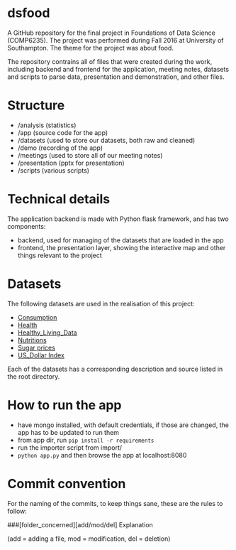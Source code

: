 # dsfood
A GitHub repository for the final project in Foundations of Data Science (COMP6235). The project was performed during Fall 2016 at University of Southampton. The theme for the project was about food.

The repository contrains all of files that were created during the work, including backend and frontend for the application, meeting notes, datasets and scripts to parse data, presentation and demonstration, and other files.

# Structure

- /analysis 	(statistics)
- /app      	(source code for the app)
- /datasets 	(used to store our datasets, both raw and cleaned)
- /demo     	(recording of the app)
- /meetings 	(used to store all of our meeting notes)
- /presentation	(pptx for presentation)
- /scripts	(various scripts)

# Technical details

The application backend is made with Python flask framework, and has two components:

- backend, used for managing of the datasets that are loaded in the app
- frontend, the presentation layer, showing the interactive map and other things relevant to the project

# Datasets

The following datasets are used in the realisation of this project:

- [Consumption](datasets/Consumption)
- [Health](datasets/Health)
- [Healthy_Living_Data](datasets/Healthy_Living_Data)
- [Nutritions](datasets/Nutritions)
- [Sugar prices](datasets/Sugar%20prices)
- [US_Dollar Index](datasets/US%20Dollar%20Index)

Each of the datasets has a corresponding description and source listed in the root directory.


# How to run the app

- have mongo installed, with default credentials, if those are changed, the app has to be updated to run them
- from app dir, run `pip install -r requirements`
- run the importer script from import/
- `python app.py` and then browse the app at localhost:8080


# Commit convention

For the naming of the commits, to keep things sane, these are the rules to follow: 

###[folder_concerned][add/mod/del] Explanation 

(add = adding a file, mod = modification, del = deletion)
